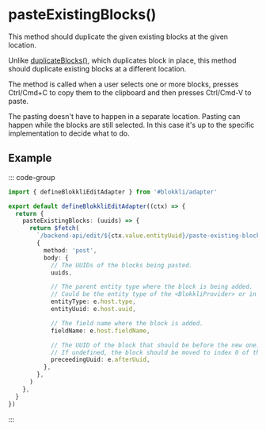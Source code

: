 # pasteExistingBlocks()

This method should duplicate the given existing blocks at the given location.

Unlike [duplicateBlocks()](/adapter/duplicateBlocks), which duplicates block in
place, this method should duplicate existing blocks at a different location.

The method is called when a user selects one or more blocks, presses Ctrl/Cmd+C
to copy them to the clipboard and then presses Ctrl/Cmd-V to paste.

The pasting doesn't have to happen in a separate location. Pasting can happen
while the blocks are still selected. In this case it's up to the specific
implementation to decide what to do.

## Example

::: code-group

```typescript [~/app/blokkli.editAdapter.ts]
import { defineBlokkliEditAdapter } from '#blokkli/adapter'

export default defineBlokkliEditAdapter((ctx) => {
  return {
    pasteExistingBlocks: (uuids) => {
      return $fetch(
        `/backend-api/edit/${ctx.value.entityUuid}/paste-existing-blocks`,
        {
          method: 'post',
          body: {
            // The UUIDs of the blocks being pasted.
            uuids,

            // The parent entity type where the block is being added.
            // Could be the entity type of the <BlokkliProvider> or in case of nested blocks, the entity type of the block.
            entityType: e.host.type,
            entityUuid: e.host.uuid,

            // The field name where the block is added.
            fieldName: e.host.fieldName,

            // The UUID of the block that should be before the new one.
            // If undefined, the block should be moved to index 0 of the field list.
            preceedingUuid: e.afterUuid,
          },
        },
      )
    },
  }
})
```

:::
